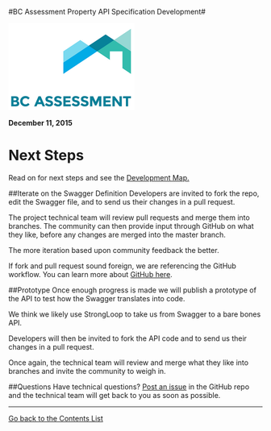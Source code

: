 #BC Assessment Property API Specification Development#


<img src="https://raw.githubusercontent.com/BCDevExchange/BCDevExchange-Programs/master/Programs/Logos/BCA%20primary%20logo.jpg" height="173" width="250"></a> 

**December 11, 2015**


# Next Steps

Read on for next steps and see the [Development Map.](Development-Map.md) 

##Iterate on the Swagger Definition
Developers are invited to fork the repo, edit the Swagger file, and to send us their changes in a pull request.
 
The project technical team will review pull requests and merge them into branches. The community can then provide input through GitHub on what they like, before any changes are merged into the master branch.

The more iteration based upon community feedback the better.
 
If fork and pull request sound foreign, we are referencing the GitHub workflow. You can learn more about [GitHub here](https://help.github.com/).

##Prototype
Once enough progress is made we will publish a prototype of the API to test how the Swagger translates into code.
 
We think we likely use StrongLoop to take us from Swagger to a bare bones API.

Developers will then be invited to fork the API code and to send us their changes in a pull request.

Once again, the technical team will review and merge what they like into branches and invite the community to weigh in.

##Questions
Have technical questions? [Post an issue](https://github.com/BCDevExchange/bc-property-api-specification/issues) in the GitHub repo and the technical team will get back to you as soon as possible.

----------

[Go back to the Contents List](README.md)
